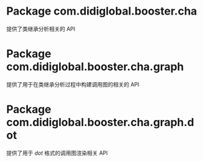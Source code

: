 # Package com.didiglobal.booster.cha

提供了类继承分析相关的 API

# Package com.didiglobal.booster.cha.graph

提供了用于在类继承分析过程中构建调用图的相关的 API

# Package com.didiglobal.booster.cha.graph.dot

提供了用于 *dot* 格式的调用图渲染相关 API
